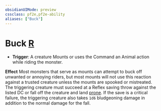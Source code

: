 ```yaml
---
obsidianUIMode: preview
cssclass: pf2e,pf2e-ability
aliases: ["Buck"]
---
```

# Buck [R](/rules/core-rulebook/chapter-9-playing-the-game.md#Actions "Reaction")

- **Trigger**: A creature Mounts or uses the Command an Animal action while riding the monster.

**Effect** Most monsters that serve as mounts can attempt to buck off unwanted or annoying riders, but most mounts will not use this reaction against a trusted creature unless the mounts are spooked or mistreated. The triggering creature must succeed at a Reflex saving throw against the listed DC or fall off the creature and land [prone](/rules/conditions.md#Prone). If the save is a critical failure, the triggering creature also takes `1d6` bludgeoning damage in addition to the normal damage for the fall.
